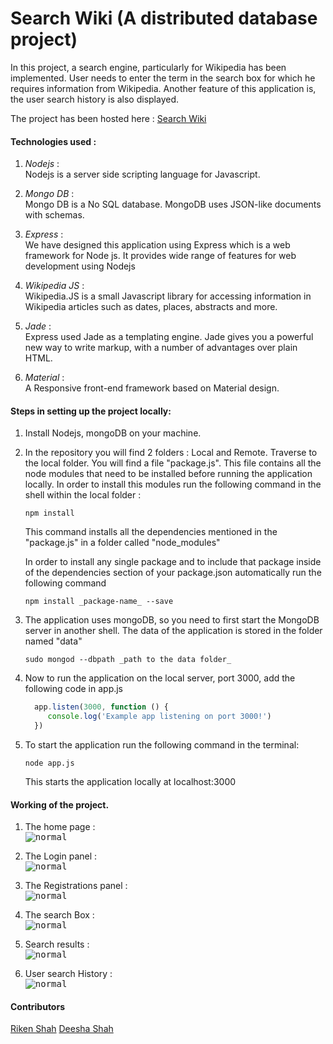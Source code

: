 # Search Wiki (A distributed database project)

In this project, a search engine, particularly for Wikipedia has been implemented. User needs to enter the term in the search box for which he requires information from Wikipedia. Another feature of this application is, the user search history is also displayed. 

The project has been hosted here : [Search Wiki](http://searchwiki.herokuapp.com/)

#### Technologies used : 
1. _Nodejs_ : <br>
Nodejs is a server side scripting language for Javascript. 

2. _Mongo DB_ : <br>
Mongo DB is a No SQL database. MongoDB uses JSON-like documents with schemas. 

3. _Express_ : <br>
We have designed this application using Express which is a web framework for Node js. It provides wide range of features for web development using Nodejs

4. _Wikipedia JS_ : <br>
Wikipedia.JS is a small Javascript library for accessing information in Wikipedia articles such as dates, places, abstracts and more. 

5. _Jade_ : <br>
Express used Jade as a templating engine. Jade gives you a powerful new way to write markup, with a number of advantages over plain HTML.

6. _Material_ : <br>
A Responsive front-end framework based on Material design.

#### Steps in setting up the project locally:

1. Install Nodejs, mongoDB on your machine.
2. In the repository you will find 2 folders : Local and Remote. Traverse to the local folder. You will find a file "package.js". This file contains all the node modules that need to be installed before running the application locally. In order to install this modules run the following command in the shell within the local folder :
   
   ```
   npm install
   
   ```
   This command installs all the dependencies mentioned in the "package.js" in a folder called "node_modules"
 
   In order to install any single package and to include that package inside of the dependencies section of your package.json    automatically run the following command 
   ```
   npm install _package-name_ --save 
   
   ```
 3. The application uses mongoDB, so you need to first start the MongoDB server in another shell. The data of the application is stored in the folder named "data"
    ```
    sudo mongod --dbpath _path to the data folder_
    
    ```
    
 4. Now to run the application on the local server, port 3000, add the following code in app.js 
    ```javascript
      app.listen(3000, function () {
         console.log('Example app listening on port 3000!')
      })
    ```
 5. To start the application run the following command in the terminal: 
    ```
    node app.js
    ```
    This starts the application locally at localhost:3000
 

#### Working of the project.

1. The home page : <br>
<kbd>![normal](https://raw.githubusercontent.com/rikenshah/distributed-databases-miniproject/master/ddb_screenshots/1.png)</kbd>

2. The Login panel : <br> 
<kbd>![normal](https://raw.githubusercontent.com/rikenshah/distributed-databases-miniproject/master/ddb_screenshots/2.png)</kbd>

3. The Registrations panel : <br>
<kbd>![normal](https://raw.githubusercontent.com/rikenshah/distributed-databases-miniproject/master/ddb_screenshots/3.png)</kbd>

4. The search Box : <br>
<kbd>![normal](https://raw.githubusercontent.com/rikenshah/distributed-databases-miniproject/master/ddb_screenshots/4.png)</kbd>

5. Search results : <br>
<kbd>![normal](https://raw.githubusercontent.com/rikenshah/distributed-databases-miniproject/master/ddb_screenshots/5.png)</kbd>

6. User search History : <br>
<kbd>![normal](https://raw.githubusercontent.com/rikenshah/distributed-databases-miniproject/master/ddb_screenshots/6.png)</kbd>

#### Contributors 
[Riken Shah](https://github.com/rikenshah/)
[Deesha Shah](https://github.com/deeshashah/)